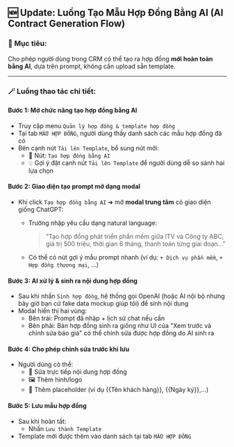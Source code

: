 ## 🆕 Update: Luồng Tạo Mẫu Hợp Đồng Bằng AI (AI Contract Generation Flow)

### 🎯 Mục tiêu:
Cho phép người dùng trong CRM có thể tạo ra hợp đồng **mới hoàn toàn bằng AI**, dựa trên prompt, không cần upload sẵn template.

---

### 🪄 Luồng thao tác chi tiết:

#### Bước 1: Mở chức năng tạo hợp đồng bằng AI
- Truy cập menu `Quản lý hợp đồng & template hợp đồng`
- Tại tab `MẪU HỢP ĐỒNG`, người dùng thấy danh sách các mẫu hợp đồng đã có
- Bên cạnh nút `Tải lên Template`, bổ sung nút mới:
  - 🔵 Nút: `Tạo hợp đồng bằng AI`
  - 💡 Gợi ý đặt cạnh nút `Tải lên Template` để người dùng dễ so sánh hai lựa chọn

#### Bước 2: Giao diện tạo prompt mở dạng modal
- Khi click `Tạo hợp đồng bằng AI` ➜ mở **modal trung tâm** có giao diện giống ChatGPT:
  - Trường nhập yêu cầu dạng natural language:
    > "Tạo hợp đồng phát triển phần mềm giữa ITV và Công ty ABC, giá trị 500 triệu, thời gian 6 tháng, thanh toán từng giai đoạn..."

  - Có thể có nút gợi ý mẫu prompt nhanh (ví dụ: `+ Dịch vụ phần mềm`, `+ Hợp đồng thương mại`, ...)

#### Bước 3: AI xử lý & sinh ra nội dung hợp đồng
- Sau khi nhấn `Sinh hợp đồng`, hệ thống gọi OpenAI (hoặc AI nội bộ nhưng bây giờ bạn cứ fake data mockup giúp tôi) để sinh nội dung
- Modal hiển thị hai vùng:
  - Bên trái: Prompt đã nhập + lịch sử chat nếu cần
  - Bên phải: Bản hợp đồng sinh ra giống như UI của "Xem trước và chỉnh sửa báo giá" có thể chỉnh sửa được hợp đồng do AI sinh ra

#### Bước 4: Cho phép chỉnh sửa trước khi lưu
- Người dùng có thể:
  - 📝 Sửa trực tiếp nội dung hợp đồng
  - 🖼️ Thêm hình/logo
  - 🔧 Thêm placeholder (ví dụ {{Tên khách hàng}}, {{Ngày ký}},...)

#### Bước 5: Lưu mẫu hợp đồng
- Sau khi hoàn tất:
  - Nhấn `Lưu thành Template`
- Template mới được thêm vào danh sách tại tab `MẪU HỢP ĐỒNG`
